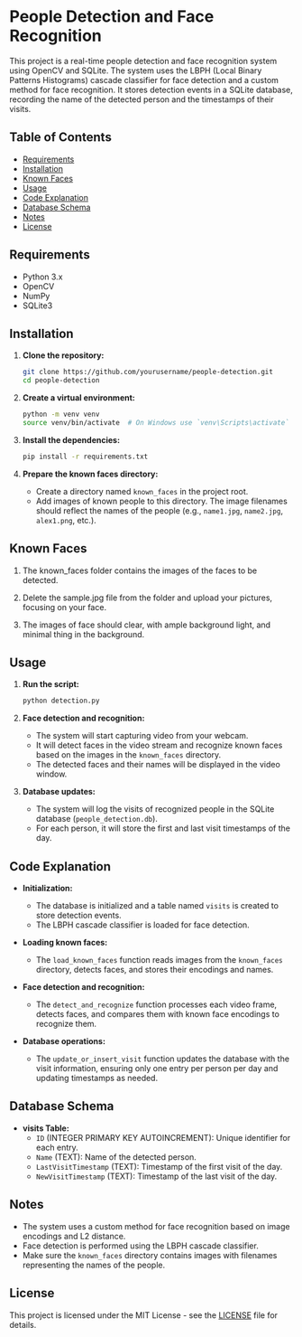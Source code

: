 # People Detection and Face Recognition

This project is a real-time people detection and face recognition system using OpenCV and SQLite. The system uses the LBPH (Local Binary Patterns Histograms) cascade classifier for face detection and a custom method for face recognition. It stores detection events in a SQLite database, recording the name of the detected person and the timestamps of their visits.

## Table of Contents
- [Requirements](#requirements)
- [Installation](#installation)
- [Known Faces](#known_faces)
- [Usage](#usage)
- [Code Explanation](#code-explanation)
- [Database Schema](#database-schema)
- [Notes](#notes)
- [License](#license)

## Requirements

- Python 3.x
- OpenCV
- NumPy
- SQLite3

## Installation

1. **Clone the repository:**
    ```sh
    git clone https://github.com/yourusername/people-detection.git
    cd people-detection
    ```

2. **Create a virtual environment:**
    ```sh
    python -m venv venv
    source venv/bin/activate  # On Windows use `venv\Scripts\activate`
    ```

3. **Install the dependencies:**
    ```sh
    pip install -r requirements.txt
    ```

4. **Prepare the known faces directory:**
    - Create a directory named `known_faces` in the project root.
    - Add images of known people to this directory. The image filenames should reflect the names of the people (e.g., `name1.jpg`, `name2.jpg`, `alex1.png`, etc.).
  

## Known Faces

1. The known_faces folder contains the images of the faces to be detected.
   
2. Delete the sample.jpg file from the folder and upload your pictures, focusing on your face.
   
4. The images of face should clear, with ample background light, and minimal thing in the background.


## Usage

1. **Run the script:**
    ```sh
    python detection.py
    ```

2. **Face detection and recognition:**
    - The system will start capturing video from your webcam.
    - It will detect faces in the video stream and recognize known faces based on the images in the `known_faces` directory.
    - The detected faces and their names will be displayed in the video window.

3. **Database updates:**
    - The system will log the visits of recognized people in the SQLite database (`people_detection.db`).
    - For each person, it will store the first and last visit timestamps of the day.

## Code Explanation

- **Initialization:**
    - The database is initialized and a table named `visits` is created to store detection events.
    - The LBPH cascade classifier is loaded for face detection.

- **Loading known faces:**
    - The `load_known_faces` function reads images from the `known_faces` directory, detects faces, and stores their encodings and names.

- **Face detection and recognition:**
    - The `detect_and_recognize` function processes each video frame, detects faces, and compares them with known face encodings to recognize them.

- **Database operations:**
    - The `update_or_insert_visit` function updates the database with the visit information, ensuring only one entry per person per day and updating timestamps as needed.

## Database Schema

- **visits Table:**
    - `ID` (INTEGER PRIMARY KEY AUTOINCREMENT): Unique identifier for each entry.
    - `Name` (TEXT): Name of the detected person.
    - `LastVisitTimestamp` (TEXT): Timestamp of the first visit of the day.
    - `NewVisitTimestamp` (TEXT): Timestamp of the last visit of the day.

## Notes

- The system uses a custom method for face recognition based on image encodings and L2 distance.
- Face detection is performed using the LBPH cascade classifier.
- Make sure the `known_faces` directory contains images with filenames representing the names of the people.

## License

This project is licensed under the MIT License - see the [LICENSE](LICENSE) file for details.
